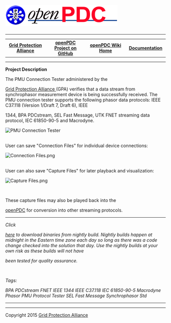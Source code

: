 

<html lang="en" xmlns="http://www.w3.org/1999/xhtml">

<head>

<meta charset="utf-8" />

<title>PMU Connection Tester</title>



<!--HtmlToGmd.Head-->



<!--/HtmlToGmd.Head-->

</head>

<body>

<h1><a href="https://github.com/GridProtectionAlliance/openPDC/tree/master/Source/Documentation/wiki/openPDC_Home.md"><img src="https://github.com/GridProtectionAlliance/openPDC/blob/master/Source/Documentation/wiki/openPDC_Logo.png" alt="The Open Source Phasor Data Concentrator" /></a></h1>

<hr />

<!--HtmlToGmd.Body-->

<div id="NavigationMenu">

<table style="width: 100%; border-collapse: collapse; border: 0px solid gray;">

<tr>

<td style="width: 25%; text-align:center;"><b><a href="http://www.gridprotectionalliance.org">Grid Protection Alliance</a></b></td>

<td style="width: 25%; text-align:center;"><b><a href="https://github.com/GridProtectionAlliance/openPDC">openPDC Project on GitHub</a></b></td>

<td style="width: 25%; text-align:center;"><b><a href="https://github.com/GridProtectionAlliance/openPDC/tree/master/Documentation/wiki/openPDC_Home.md">openPDC Wiki Home</a></b></td>

<td style="width: 25%; text-align:center;"><b><a href="https://github.com/GridProtectionAlliance/openPDC/tree/master/Documentation/wiki/openPDC_Documentation_Home.md">Documentation</a></b></td>

</tr>

</table>

</div>

<hr />

<!--/HtmlToGmd.Body-->



<div class="WikiContent">

<div class="wikidoc">

<p><strong>Project Description</strong><br>

The PMU&nbsp;Connection Tester&nbsp;administered by&nbsp;the <a title="GPA" href="http://www.gridprotectionalliance.org/gsdefault.htm" target="_blank">

Grid Protection Alliance </a>(GPA)&nbsp;verifies that a data stream from synchrophasor measurement device is being successfully received. The PMU connection tester supports the following phasor data protocols: IEEE C37.118 (Version 1/Draft 7, Draft 6), IEEE

 1344, BPA PDCstream, SEL Fast Message, UTK FNET streaming data protocol, IEC 61850-90-5&nbsp;and Macrodyne.</p>

<p><img src="https://github.com/GridProtectionAlliance/openPDC/blob/master/Source/Documentation/wiki/PMU_Connection_Tester.files/PCTScreenShot.png" alt="PMU Connection Tester" width="710" height="635"><br>

<br>

User can save &quot;Connection Files&quot; for individual device connections:<br>

<img title="Connection Files.png" src="https://github.com/GridProtectionAlliance/openPDC/blob/master/Source/Documentation/wiki/PMU_Connection_Tester.files/Connection_Files.png" alt="Connection Files.png">

<br>

<br>

User can also save &quot;Capture Files&quot; for later playback and visualization:<br>

<img title="Capture Files.png" src="https://github.com/GridProtectionAlliance/openPDC/blob/master/Source/Documentation/wiki/PMU_Connection_Tester.files/Capture_Files.png" alt="Capture Files.png"><br>

<br>

These capture files may also be played back into the <a href="http://openpdc.codeplex.com">

openPDC</a> for conversion into other streaming protocols.</p>

<hr>

<p><em>Click <a href="http://www.gridsolutions.org/NightlyBuilds/PMUConnectionTester/Beta/PMUConnectionTester.Binaries.zip">

here</a> to download binaries from nightly build. Nightly builds happen at midnight in the Eastern time zone each day so long as there was a code change checked into the solution that day. Use the nightly builds at your own risk as these builds will not have

 been tested for quality assurance.</em></p>

<p><em>&nbsp;</em></p>

<p><em>Tags:</em></p>

<p><em><span>BPA PDCstream FNET IEEE 1344 IEEE C37.118 IEC 61850-90-5 Macrodyne Phasor PMU Protocol Tester SEL Fast Message Synchrophasor Std</span></em></p>

</div>

<div></div>

</div>



<hr />

<div class="WikiComments">



</div>





<!--HtmlToGmd.Foot-->

<div id="copyright">

<hr />

Copyright 2015 <a href="http://www.gridprotectionoalliance.org">Grid Protection Alliance</a>

</div>

<!--/HtmlToGmd.Foot-->

</body>

</html>
